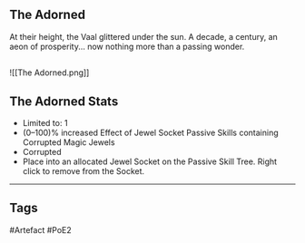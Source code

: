 ## The Adorned
At their height, the Vaal glittered under the sun.
A decade, a century, an aeon of prosperity...
now nothing more than a passing wonder.
##
![[The Adorned.png]]
## The Adorned Stats
- Limited to: 1
- (0–100)% increased Effect of Jewel Socket Passive Skills containing Corrupted Magic Jewels
- Corrupted
- Place into an allocated Jewel Socket on the Passive Skill Tree. Right click to remove from the Socket.


---
## Tags
#Artefact
#PoE2